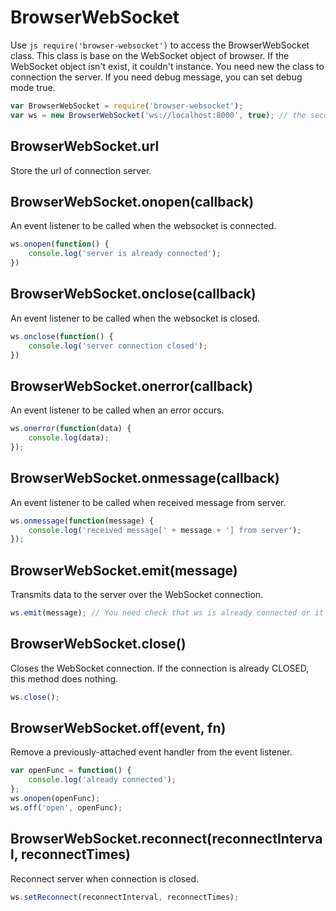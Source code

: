 # BrowserWebSocket

Use ```js require('browser-websocket')``` to access the BrowserWebSocket class. 
This class is base on the WebSocket object of browser. If the WebSocket object 
isn't exist, it couldn't instance. You need new the class to connection the server. 
If you need debug message, you can set debug mode true.

```js
var BrowserWebSocket = require('browser-websocket');
var ws = new BrowserWebSocket('ws://localhost:8000', true); // the second parameter is debug mode
```

## BrowserWebSocket.url

Store the url of connection server.

## BrowserWebSocket.onopen(callback)

An event listener to be called when the websocket is connected.

```js
ws.onopen(function() {
    console.log('server is already connected');
})
```

## BrowserWebSocket.onclose(callback)

An event listener to be called when the websocket is closed.

```js
ws.onclose(function() {
    console.log('server connection closed');
})
```

## BrowserWebSocket.onerror(callback)

An event listener to be called when an error occurs.

```js
ws.onerror(function(data) {
    console.log(data);
});
```

## BrowserWebSocket.onmessage(callback)

An event listener to be called when received message from server.

```js
ws.onmessage(function(message) {
    console.log('received message[' + message + '] from server');
});
```

## BrowserWebSocket.emit(message)

Transmits data to the server over the WebSocket connection.

```js
ws.emit(message); // You need check that ws is already connected or it will be error.
```

## BrowserWebSocket.close()

Closes the WebSocket connection.  If the connection is already CLOSED, this method does nothing.

```js
ws.close();
```

## BrowserWebSocket.off(event, fn)

Remove a previously-attached event handler from the event listener.

```js
var openFunc = function() {
    console.log('already connected');
};
ws.onopen(openFunc);
ws.off('open', openFunc);
```

## BrowserWebSocket.reconnect(reconnectInterval, reconnectTimes)

Reconnect server when connection is closed.

```js
ws.setReconnect(reconnectInterval, reconnectTimes);
```
